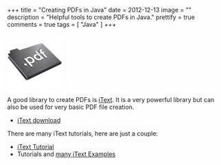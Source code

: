 +++
title = "Creating PDFs in Java"
date = 2012-12-13
image = ""
description = "Helpful tools to create PDFs in Java."
prettify = true
comments = true
tags = [ "Java" ]
+++

![PDF](pdf.png)

A good library to create PDFs is [iText](http://itextpdf.com/). It is a very powerful library but can also be used for very basic PDF file creation.

* [iText download](http://sourceforge.net/projects/itext/)


There are many iText tutorials, here are just a couple:

* [iText Tutorial](http://www.vogella.com/articles/JavaPDF/article.html)
* Tutorials and [many iText Examples](http://www.roseindia.net/java/itext/index.shtml)
